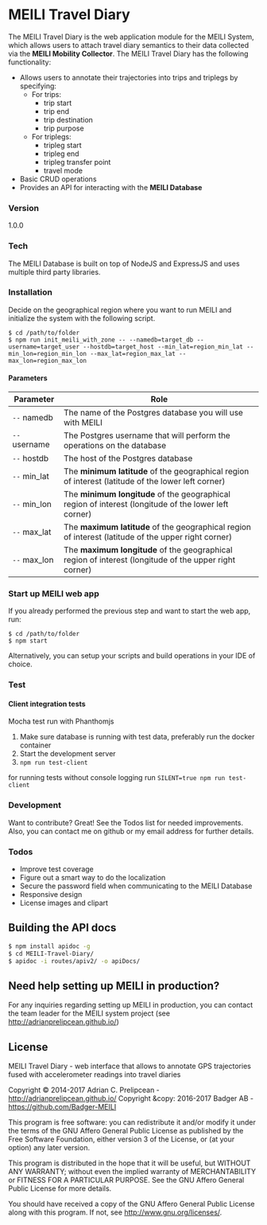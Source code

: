# MEILI Travel Diary

The MEILI Travel Diary is the web application module for the MEILI System, which allows users to attach travel diary semantics to their data collected via the **MEILI Mobility Collector**. The MEILI Travel Diary has the following functionality:
- Allows users to annotate their trajectories into trips and triplegs by specifying:
    - For trips:
        - trip start
        - trip end
        - trip destination
        - trip purpose
    - For triplegs: 
        - tripleg start
        - tripleg end 
        - tripleg transfer point
        - travel mode
- Basic CRUD operations 
- Provides an API for interacting with the **MEILI Database**

### Version
1.0.0

### Tech

The MEILI Database is built on top of NodeJS and ExpressJS and uses multiple third party libraries.

### Installation

Decide on the geographical region where you want to run MEILI and initialize the system with the following script.

```
$ cd /path/to/folder
$ npm run init_meili_with_zone -- --namedb=target_db --username=target_user --hostdb=target_host --min_lat=region_min_lat --min_lon=region_min_lon --max_lat=region_max_lat --max_lon=region_max_lon
```

#### Parameters

| Parameter        | Role           |
| ------------- |-------------|
| `--` namedb      | The name of the Postgres database you will use with MEILI |
| `--` username      | The Postgres username that will perform the operations on the database      |
| `--` hostdb | The host of the Postgres database      |
| `--` min_lat | The **minimum latitude** of the geographical region of interest (latitude of the lower left corner)     |
| `--` min_lon | The **minimum longitude** of the geographical region of interest (longitude of the lower left corner)      |
| `--` max_lat | The **maximum latitude** of the geographical region of interest (latitude of the upper right corner)      |
| `--` max_lon | The **maximum longitude** of the geographical region of interest (longitude of the upper right corner)      |

### Start up MEILI web app

If you already performed the previous step and want to start the web app, run:

```
$ cd /path/to/folder
$ npm start
```

Alternatively, you can setup your scripts and build operations in your IDE of choice.

### Test
#### Client integration tests
Mocha test run with Phanthomjs

1. Make sure database is running with test data, preferably run the docker container
2. Start the development server
3. `npm run test-client` 

for running tests without console logging run `SILENT=true npm run test-client`

### Development

Want to contribute? Great! See the Todos list for needed improvements. Also, you can contact me on github or my email address for further details. 
 
### Todos

 - Improve test coverage
 - Figure out a smart way to do the localization  
 - Secure the password field when communicating to the MEILI Database 
 - Responsive design 
 - License images and clipart 

## Building the API docs 

```sh
$ npm install apidoc -g
$ cd MEILI-Travel-Diary/
$ apidoc -i routes/apiv2/ -o apiDocs/
```


Need help setting up MEILI in production?
----
For any inquiries regarding setting up MEILI in production, you can contact the team leader for the MEILI system project (see http://adrianprelipcean.github.io/)

License
----

MEILI Travel Diary - web interface that allows to annotate GPS trajectories
 fused with accelerometer readings into travel diaries

Copyright &copy; 2014-2017 Adrian C. Prelipcean - http://adrianprelipcean.github.io/ 
Copyright &copy: 2016-2017 Badger AB - https://github.com/Badger-MEILI

 This program is free software: you can redistribute it and/or modify
 it under the terms of the GNU Affero General Public License as
 published by the Free Software Foundation, either version 3 of the
 License, or (at your option) any later version.

 This program is distributed in the hope that it will be useful,
 but WITHOUT ANY WARRANTY; without even the implied warranty of
 MERCHANTABILITY or FITNESS FOR A PARTICULAR PURPOSE.  See the
 GNU Affero General Public License for more details.

 You should have received a copy of the GNU Affero General Public License
 along with this program.  If not, see <http://www.gnu.org/licenses/>.
